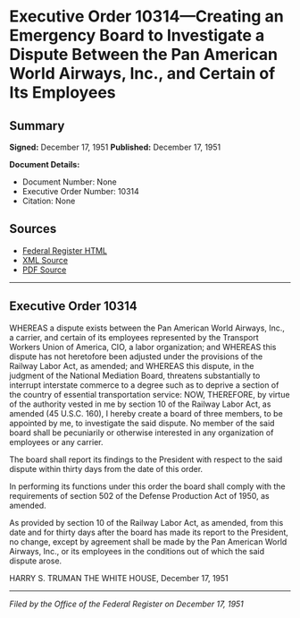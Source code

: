 # Executive Order 10314—Creating an Emergency Board to Investigate a Dispute Between the Pan American World Airways, Inc., and Certain of Its Employees

## Summary

**Signed:** December 17, 1951
**Published:** December 17, 1951

**Document Details:**
- Document Number: None
- Executive Order Number: 10314
- Citation: None

## Sources
- [Federal Register HTML](https://www.presidency.ucsb.edu/documents/executive-order-10314-creating-emergency-board-investigate-dispute-between-the-pan)
- [XML Source](None)
- [PDF Source](None)

---

## Executive Order 10314

WHEREAS a dispute exists between the Pan American World Airways, Inc., a carrier, and certain of its employees represented by the Transport Workers Union of America, CIO, a labor organization; and
WHEREAS this dispute has not heretofore been adjusted under the provisions of the Railway Labor Act, as amended; and
WHEREAS this dispute, in the judgment of the National Mediation Board, threatens substantially to interrupt interstate commerce to a degree such as to deprive a section of the country of essential transportation service:
NOW, THEREFORE, by virtue of the authority vested in me by section 10 of the Railway Labor Act, as amended (45 U.S.C. 160), I hereby create a board of three members, to be appointed by me, to investigate the said dispute. No member of the said board shall be pecuniarily or otherwise interested in any organization of employees or any carrier.

The board shall report its findings to the President with respect to the said dispute within thirty days from the date of this order.

In performing its functions under this order the board shall comply with the requirements of section 502 of the Defense Production Act of 1950, as amended.

As provided by section 10 of the Railway Labor Act, as amended, from this date and for thirty days after the board has made its report to the President, no change, except by agreement shall be made by the Pan American World Airways, Inc., or its employees in the conditions out of which the said dispute arose.

HARRY S. TRUMAN
THE WHITE HOUSE,
December 17, 1951

---

*Filed by the Office of the Federal Register on December 17, 1951*
